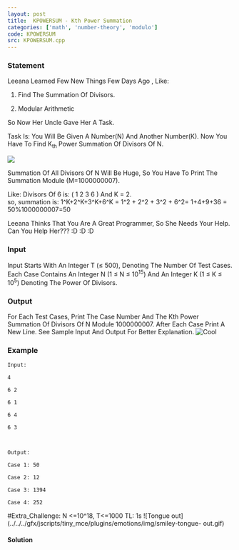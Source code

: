 ```yaml
---
layout: post
title:  KPOWERSUM - Kth Power Summation
categories: ['math', 'number-theory', 'modulo']
code: KPOWERSUM
src: KPOWERSUM.cpp
---
```


### **Statement**

Leeana Learned Few New Things Few Days Ago , Like:

1) Find The Summation Of Divisors.

2) Modular Arithmetic

So Now Her Uncle Gave Her A Task.

Task Is: You Will Be Given A Number(N) And Another Number(K). Now You Have
To Find K<sub>th</sub> Power Summation Of Divisors Of N.

![](https://s3.amazonaws.com/hr-assets/0/1535913118-8f43ee6abc-pic.PNG)

Summation Of All Divisors Of N Will Be Huge, So You Have To Print The
Summation Module (M=1000000007).

Like: Divisors Of 6 is: ( 1 2 3 6 ) And K = 2.  
so, summation is: 1^K+2^K+3^K+6^K = 1^2 + 2^2 + 3^2 + 6^2= 1+4+9+36 =
50%1000000007=50

Leeana Thinks That You Are A Great Programmer, So She Needs Your Help. Can
You Help Her??? :D :D :D

### Input

Input Starts With An Integer T (≤ 500), Denoting The Number Of Test Cases.
Each Case Contains An Integer N (1 ≤ N ≤ 10<sup>15</sup>) And An Integer K
(1 ≤ K ≤ 10<sup>5</sup>) Denoting The Power Of Divisors.

### Output

For Each Test Cases, Print The Case Number And The Kth Power Summation Of
Divisors Of N Module 1000000007. After Each Case Print A New Line. See Sample
Input And Output For Better Explanation.
![Cool](../../gfx/jscripts/tiny_mce/plugins/emotions/img/smiley-cool.gif)

### Example

    
    
    Input:
    4
    6 2
    6 1
    6 4
    6 3
    
    
    Output:
    Case 1: 50
    Case 2: 12
    Case 3: 1394
    Case 4: 252

#Extra_Challenge: N <=10^18, T<=1000 TL: 1s ![Tongue
out](../../../gfx/jscripts/tiny_mce/plugins/emotions/img/smiley-tongue-
out.gif)



#### **Solution**



